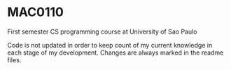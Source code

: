 # MAC0110
First semester CS programming course at University of Sao Paulo

Code is not updated in order to keep count of my current knowledge in each stage of my development. Changes are always marked in the readme files.
